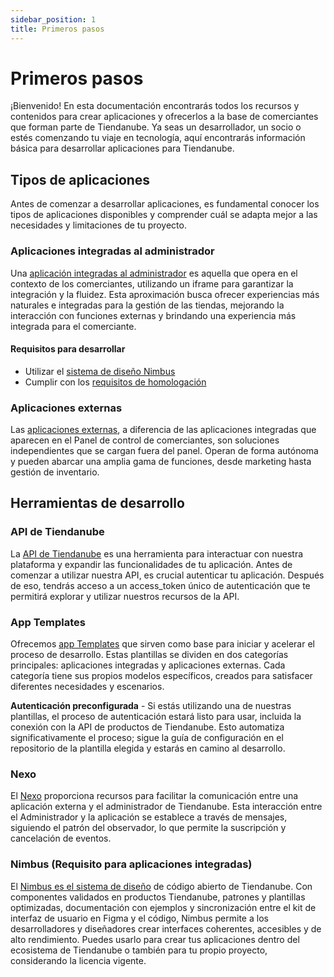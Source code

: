 ```yaml
---
sidebar_position: 1
title: Primeros pasos
---
```


# Primeros pasos

¡Bienvenido! En esta documentación encontrarás todos los recursos y contenidos para crear aplicaciones y ofrecerlos a la base de comerciantes que forman parte de Tiendanube. Ya seas un desarrollador, un socio o estés comenzando tu viaje en tecnología, aquí encontrarás información básica para desarrollar aplicaciones para Tiendanube.

## Tipos de aplicaciones

Antes de comenzar a desarrollar aplicaciones, es fundamental conocer los tipos de aplicaciones disponibles y comprender cuál se adapta mejor a las necesidades y limitaciones de tu proyecto.

### Aplicaciones integradas al administrador

Una [aplicación integradas al administrador](./applications/native.md) es aquella que opera en el contexto de los comerciantes, utilizando un iframe para garantizar la integración y la fluidez. Esta aproximación busca ofrecer experiencias más naturales e integradas para la gestión de las tiendas, mejorando la interacción con funciones externas y brindando una experiencia más integrada para el comerciante.

#### Requisitos para desarrollar

- Utilizar el [sistema de diseño Nimbus](./developer-tools/nimbus.md)
- Cumplir con los [requisitos de homologación](./homologation/checklist.md)

### Aplicaciones externas

Las [aplicaciones externas](./applications/standalone.md), a diferencia de las aplicaciones integradas que aparecen en el Panel de control de comerciantes, son soluciones independientes que se cargan fuera del panel. Operan de forma autónoma y pueden abarcar una amplia gama de funciones, desde marketing hasta gestión de inventario.

## Herramientas de desarrollo

### API de Tiendanube

La [API de Tiendanube](./developer-tools/nuvemshop-api.md) es una herramienta para interactuar con nuestra plataforma y expandir las funcionalidades de tu aplicación. Antes de comenzar a utilizar nuestra API, es crucial autenticar tu aplicación. Después de eso, tendrás acceso a un access_token único de autenticación que te permitirá explorar y utilizar nuestros recursos de la API.

### App Templates

Ofrecemos [app Templates](./developer-tools/templates.md) que sirven como base para iniciar y acelerar el proceso de desarrollo. Estas plantillas se dividen en dos categorías principales: aplicaciones integradas y aplicaciones externas. Cada categoría tiene sus propios modelos específicos, creados para satisfacer diferentes necesidades y escenarios.

**Autenticación preconfigurada** - Si estás utilizando una de nuestras plantillas, el proceso de autenticación estará listo para usar, incluida la conexión con la API de productos de Tiendanube. Esto automatiza significativamente el proceso; sigue la guía de configuración en el repositorio de la plantilla elegida y estarás en camino al desarrollo.

### Nexo

El [Nexo](./developer-tools/nimbus.md) proporciona recursos para facilitar la comunicación entre una aplicación externa y el administrador de Tiendanube. Esta interacción entre el Administrador y la aplicación se establece a través de mensajes, siguiendo el patrón del observador, lo que permite la suscripción y cancelación de eventos.

### Nimbus (Requisito para aplicaciones integradas)

El [Nimbus es el sistema de diseño](./developer-tools/nimbus.md) de código abierto de Tiendanube. Con componentes validados en productos Tiendanube, patrones y plantillas optimizadas, documentación con ejemplos y sincronización entre el kit de interfaz de usuario en Figma y el código, Nimbus permite a los desarrolladores y diseñadores crear interfaces coherentes, accesibles y de alto rendimiento. Puedes usarlo para crear tus aplicaciones dentro del ecosistema de Tiendanube o también para tu propio proyecto, considerando la licencia vigente.
